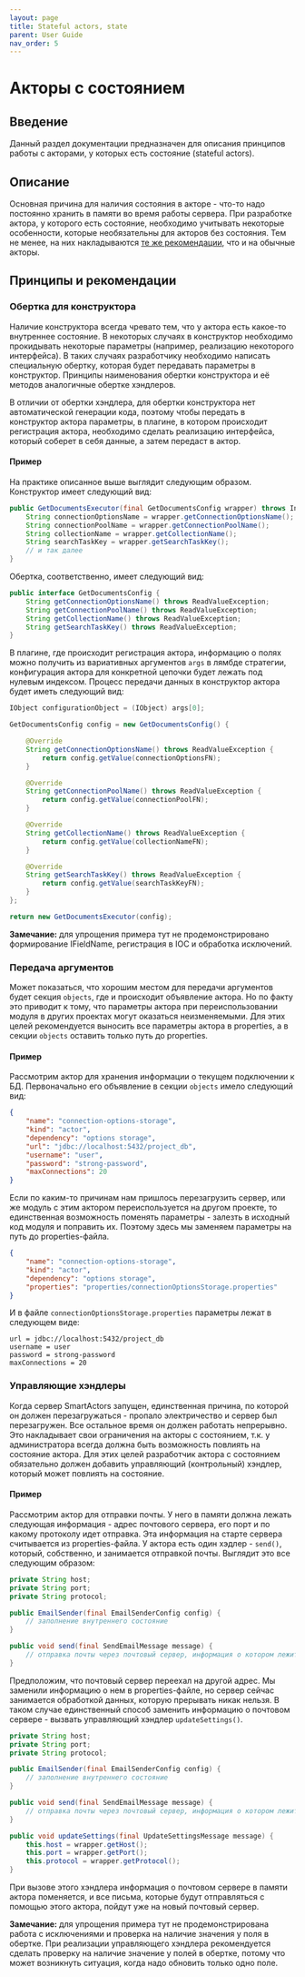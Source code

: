```yaml
---
layout: page
title: Stateful actors, state
parent: User Guide
nav_order: 5
---
```


# Акторы с состоянием
## Введение
Данный раздел документации предназначен для описания принципов работы с акторами, у которых есть состояние (stateful actors).

## Описание
Основная причина для наличия состояния в акторе - что-то надо постоянно хранить в памяти во время работы сервера. При разработке актора, у которого есть состояние, необходимо учитывать некоторые особенности, которые необязательны для акторов без состояния. Тем не менее, на них накладываются [те же рекомендации](actors_wrappers), что и на обычные акторы.

## Принципы и рекомендации
### Обертка для конструктора
Наличие конструктора всегда чревато тем, что у актора есть какое-то внутреннее состояние. В некоторых случаях в конструктор необходимо прокидывать некоторые параметры (например, реализацию некоторого интерфейса). В таких случаях разработчику необходимо написать специальную обертку, которая будет передавать параметры в конструктор. Принципы наименования обертки конструктора и её методов аналогичные обертке хэндлеров.

В отличии от обертки хэндлера, для обертки конструктора нет автоматической генерации кода, поэтому чтобы передать в конструктор актора параметры, в плагине, в котором происходит регистрация актора, необходимо сделать реализацию интерфейса, который соберет в себя данные, а затем передаст в актор.

#### Пример
На практике описанное выше выглядит следующим образом. Конструктор имеет следующий вид:
```java
public GetDocumentsExecutor(final GetDocumentsConfig wrapper) throws InitializationException {
    String connectionOptionsName = wrapper.getConnectionOptionsName();
    String connectionPoolName = wrapper.getConnectionPoolName();
    String collectionName = wrapper.getCollectionName();
    String searchTaskKey = wrapper.getSearchTaskKey();
    // и так далее
}
```

Обертка, соответственно, имеет следующий вид:
```java
public interface GetDocumentsConfig {
    String getConnectionOptionsName() throws ReadValueException;
    String getConnectionPoolName() throws ReadValueException;
    String getCollectionName() throws ReadValueException;
    String getSearchTaskKey() throws ReadValueException;
}
```

В плагине, где происходит регистрация актора, информацию о полях можно получить из вариативных аргументов `args` в лямбде стратегии, конфигурация актора для конкретной цепочки будет лежать под нулевым индексом. Процесс передачи данных в конструктор актора будет иметь следующий вид:

```java
IObject configurationObject = (IObject) args[0];

GetDocumentsConfig config = new GetDocumentsConfig() {

    @Override
    String getConnectionOptionsName() throws ReadValueException {
        return config.getValue(connectionOptionsFN);
    }

    @Override
    String getConnectionPoolName() throws ReadValueException {
        return config.getValue(connectionPoolFN);
    }

    @Override
    String getCollectionName() throws ReadValueException {
        return config.getValue(collectionNameFN);
    }

    @Override
    String getSearchTaskKey() throws ReadValueException {
        return config.getValue(searchTaskKeyFN);
    }
};

return new GetDocumentsExecutor(config);
```

**Замечание:** для упрощения примера тут не продемонстрировано формирование IFieldName, регистрация в IOC и обработка исключений.

### Передача аргументов
Может показаться, что хорошим местом для передачи аргументов будет секция `objects`, где и происходит объявление актора. Но по факту это приводит к тому, что параметры актора при переиспользовании модуля в других проектах могут оказаться неизменяемыми. Для этих целей рекомендуется выносить все параметры актора в properties, а в секции `objects` оставить только путь до properties.

#### Пример
Рассмотрим актор для хранения информации о текущем подключении к БД. Первоначально его объявление в секции `objects` имело следующий вид:
```json
{
    "name": "connection-options-storage",
    "kind": "actor",
    "dependency": "options storage",
    "url": "jdbc://localhost:5432/project_db",
    "username": "user",
    "password": "strong-password",
    "maxConnections": 20
}
```

Если по каким-то причинам нам пришлось перезагрузить сервер, или же модуль с этим актором переиспользуется на другом проекте, то единственная возможность поменять параметры - залезть в исходный код модуля и поправить их. Поэтому здесь мы заменяем параметры на путь до properties-файла.

```json
{
    "name": "connection-options-storage",
    "kind": "actor",
    "dependency": "options storage",
    "properties": "properties/connectionOptionsStorage.properties"
}
```

И в файле `connectionOptionsStorage.properties` параметры лежат в следующем виде:

```properties
url = jdbc://localhost:5432/project_db
username = user
password = strong-password
maxConnections = 20
```

### Управляющие хэндлеры
Когда сервер SmartActors запущен, единственная причина, по которой он должен перезагружаться - пропало электричество и сервер был перезагружен. Все остальное время он должен работать непрерывно. Это накладывает свои ограничения на акторы с состоянием, т.к. у администратора всегда должна быть возможность повлиять на состояние актора. Для этих целей разработчик актора с состоянием обязательно должен добавить управляющий (контрольный) хэндлер, который может повлиять на состояние.

#### Пример
Рассмотрим актор для отправки почты. У него в памяти должна лежать следующая информация - адрес почтового сервера, его порт и по какому протоколу идет отправка. Эта информация на старте сервера считывается из properties-файла. У актора есть один хэдлер - `send()`, который, собственно, и занимается отправкой почты. Выглядит это все следующим образом:

```java
private String host;
private String port;
private String protocol;

public EmailSender(final EmailSenderConfig config) {
    // заполнение внутреннего состояние
}

public void send(final SendEmailMessage message) {
    // отправка почты через почтовый сервер, информация о котором лежит в памяти
}
```

Предположим, что почтовый сервер переехал на другой адрес. Мы заменили информацию о нем в properties-файле, но сервер сейчас занимается обработкой данных, которую прерывать никак нельзя. В таком случае единственный способ заменить информацию о почтовом сервере - вызвать управляющий хэндлер `updateSettings()`.

```java
private String host;
private String port;
private String protocol;

public EmailSender(final EmailSenderConfig config) {
    // заполнение внутреннего состояние
}

public void send(final SendEmailMessage message) {
    // отправка почты через почтовый сервер, информация о котором лежит в памяти
}

public void updateSettings(final UpdateSettingsMessage message) {
    this.host = wrapper.getHost();
    this.port = wrapper.getPort();
    this.protocol = wrapper.getProtocol();
}
```

При вызове этого хэндлера информация о почтовом сервере в памяти актора поменяется, и все письма, которые будут отправляться с помощью этого актора, пойдут уже на новый почтовый сервер.

**Замечание:** для упрощения примера тут не продемонстрирована работа с исключениями и проверка на наличие значения у поля в обертке. При реализации управляющего хэндлера рекомендуется сделать проверку на наличие значение у полей в обертке, потому что может возникнуть ситуация, когда надо обновить только одно поле. 